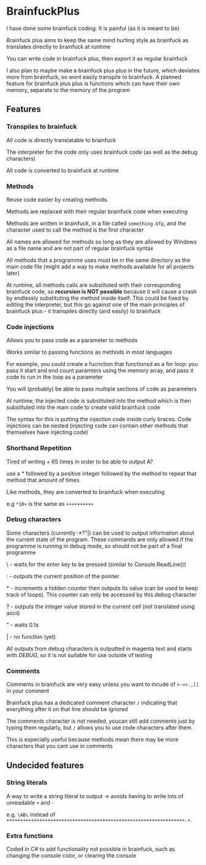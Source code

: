 # BrainfuckPlus

I have done some brainfuck coding. It is painful (as it is meant to be)

Brainfuck plus aims to keep the same mind hurting style as brainfuck as translates directly to brainfuck at runtime

You can write code in brainfuck plus, then export it as regular brainfuck

I also plan to maybe make a brainfuck plus plus in the future, which deviates more from brainfuck, so wont easily transpile to brainfuck. A planned feature for brainfuck plus plus is functions which can have their own memory, separate to the memory of the program

## Features

### Transpiles to brainfuck

All code is directly translatable to brainfuck

The interpreter for the code only uses brainfuck code (as well as the debug characters)

All code is converted to brainfuck at runtime

### Methods

Reuse code easier by creating methods.

Methods are replaced with their regular brainfuck code when executing

Methods are written in brainfuck, in a file called `something.bfp`, and the character used to call the method is the first character

All names are allowed for methods so long as they are allowed by Windows as a file name and are not part of regular brainfuck syntax

All methods that a programme uses must be in the same directory as the main code file (might add a way to make methods available for all projects later)

At runtime, all methods calls are substituted with their corresponding brainfuck code, so **recursion is NOT possible** because it will cause a crash by endlessly substituting the method inside itself. This could be fixed by editing the interpreter, but this go against one of the main principles of brainfuck plus - it transpiles directly (and easily) to brainfuck

### Code injections

Allows you to pass code as a parameter to methods

Works similar to passing functions as methods in most languages

For example, you could create a fucnction that functionsd as a for loop: you pass it start and end count paramters using the memory array, and pass it code to run in the loop as a parameter

You will (probably) be able to pass multiple sections of code as parameters

At runtime, the injected code is substituted into the method which is then substituted into the main code to create valid brainfuck code

The syntax for this is putting the injection code inside curly braces. Code injections can be nested (injecting code can contain other methods that themselves have injecting code)

### Shorthand Repetition

Tired of writing + 65 times in order to be able to output A?

use a * followed by a positive integer followed by the method to repeat that method that amount of times

Like methods, they are converted to brainfuck when executing

e.g `*10+` is the same as `++++++++++`

### Debug characters

Some characters (currently \:*?"|) can be used to output information about the current state of the program. These commands are only allowed if the programme is running in debug mode, so should not be part of a final programme

\ - waits for the enter key to be pressed (similar to Console.ReadLine())

: - outputs the current position of the pointer

\* - increments a hidden counter then outputs its value (can be used to keep track of loops). This counter can only be accessed by this debug character

? - outputs the integer value stored in the current cell (not translated using ascii)

" - waits 0.1s

| - no function (yet)

All outputs from debug characters is outputted in magenta text and starts with *DEBUG*, so it is not suitable for use outside of testing

### Comments

Comments in brainfuck are very easy unless you want to incude of `+-<>.,[]` in your comment

Brainfuck plus has a dedicated comment character `/` indicating that everything after it on that line should be ignored

The comments character is not needed, youcan still add comments just by typing them regularly, but `/` allows you to use code characters after them.

This is especially useful because methods mean there may be more characters that you cant use in comments

## Undecided features

### String literals

A way to write a string literal to output -> avoids having to write lots of unreadable `+` and `-`

e.g. `\AB\` instead of `+++++++++++++++++++++++++++++++++++++++++++++++++++++++++++++++++.+.`

### Extra functions

Coded in C# to add functionality not possible in brainfuck, such as changing the console color, or clearing the console

